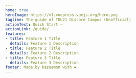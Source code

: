 ```yaml
---
home: true
heroImage: https://v1.vuepress.vuejs.org/hero.png
tagline: The guide of TDU21 Discord Campus (Unofficial)
actionText: Quick Start →
actionLink: /guide/
features:
- title: Feature 1 Title
  details: Feature 1 Description
- title: Feature 2 Title
  details: Feature 2 Description
- title: Feature 3 Title
  details: Feature 3 Description
footer: Made by kazuemon with ❤️
---
```

